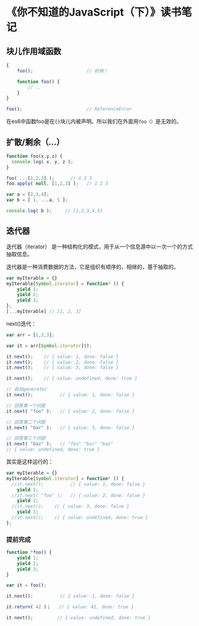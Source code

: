 # 《你不知道的JavaScript（下）》读书笔记

## 块儿作用域函数

```JavaScript
{
    foo();                    // 好用！

    function foo() {
        // ..
    }
}

foo();                        // ReferenceError
```

在es6中函数foo是在`{}`块儿内被声明。所以我们在外面用`foo（）`是无效的。

## 扩散/剩余（...）

```javascript
function foo(x,y,z) {
  console.log( x, y, z );
}

foo( ...[1,2,3] );      // 1 2 3
foo.apply( null, [1,2,3] );   // 1 2 3
```

```javascript
var a = [2,3,4];
var b = [ 1, ...a, 5 ];

console.log( b );     // [1,2,3,4,5]
```

## 迭代器

迭代器（iterator） 是一种结构化的模式，用于从一个信息源中以一次一个的方式抽取信息。

迭代器是一种消费数据的方法，它是组织有顺序的，相继的，基于抽取的。

```JavaScript
var myIterable = {}
myIterable[Symbol.iterator] = function* () {
    yield 1;
    yield 2;
    yield 3;
};
[...myIterable] // [1, 2, 3]
```

next()迭代：

```JavaScript
var arr = [1,2,3];

var it = arr[Symbol.iterator]();

it.next();    // { value: 1, done: false }
it.next();    // { value: 2, done: false }
it.next();    // { value: 3, done: false }

it.next();    // { value: undefined, done: true }
```

```javascript
// 启动generator
it.next();          // { value: 1, done: false }

// 回答第一个问题
it.next( "foo" );   // { value: 2, done: false }

// 回答第二个问题
it.next( "bar" );   // { value: 3, done: false }

// 回答第三个问题
it.next( "baz" );   // "foo" "bar" "baz"
// { value: undefined, done: true }
```

其实是这样运行的：

```javascript
var myIterable = {}
myIterable[Symbol.iterator] = function* () {
  //it.next();          // { value: 1, done: false }
    yield 1;
  //it.next( "foo" );   // { value: 2, done: false }
    yield 2;
  //it.next();    // { value: 3, done: false }
    yield 3;
  //it.next();    // { value: undefined, done: true }
};
```

### 提前完成

```JavaScript
function *foo() {
    yield 1;
    yield 2;
    yield 3;
}

var it = foo();

it.next();          // { value: 1, done: false }

it.return( 42 )；   // { value: 42, done: true }

it.next();         // { value: undefined, done: true }
```